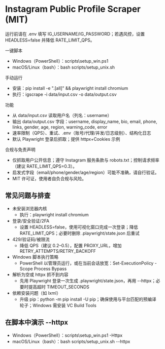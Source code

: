 # Instagram Public Profile Scraper (MIT)

运行前请在 .env 填写 IG_USERNAME/IG_PASSWORD；若遇风控，设置 HEADLESS=false 并降低 RATE_LIMIT_QPS。

一键脚本

- Windows（PowerShell）：scripts\setup_win.ps1
- macOS/Linux（bash）：bash scripts/setup_unix.sh

手动运行

- 安装：pip install -e ".[all]" && playwright install chromium
- 执行：igscrape -i data/input.csv -o data/output.csv

功能

- 从 data/input.csv 读取用户名（列名：username）
- 输出 data/output.csv 字段：username, display_name, bio, email, phone, links, gender, age, region, warning_code, error
- 速率限制（QPS）、重试、.env（账号/代理/并发/日志级别）、结构化日志
- 默认 Playwright 登录后抓取；提供 httpx+Cookies 示例

合规与免责声明

- 仅抓取用户公开信息；遵守 Instagram 服务条款与 robots.txt；控制请求频率（建议 RATE_LIMIT_QPS=0.3）。
- 启发式字段（email/phone/gender/age/region）可能不准确，请自行验证。
- MIT 许可证，使用者自负合规与风险。

## 常见问题与排查

- 未安装浏览器内核
  - 执行：playwright install chromium
- 登录/安全验证/2FA
  - 设置 HEADLESS=false，使用可视化窗口完成一次登录；降低 RATE_LIMIT_QPS；必要时删除 .playwright/state.json 后重试
- 429/验证码/被限流
  - 降低 QPS（建议 0.2–0.5），配置 PROXY_URL，增加 RETRY_ATTEMPTS/RETRY_BACKOFF
- Windows 脚本执行策略
  - PowerShell 以管理员运行，或在当前会话放宽：Set-ExecutionPolicy -Scope Process Bypass
- 解析为空或 httpx 抓不到内容
  - 先用 Playwright 登录一次生成 .playwright/state.json，再用 --httpx；必要时提高超时 TIMEOUT_SECONDS
- 依赖安装问题（如 lxml）
  - 升级 pip：python -m pip install -U pip；确保使用与平台匹配的预编译轮子；Windows 需安装 VC Build Tools

## 在脚本中演示 --httpx

- Windows（PowerShell）：scripts\setup_win.ps1 -Httpx
- macOS/Linux（bash）：bash scripts/setup_unix.sh --httpx
